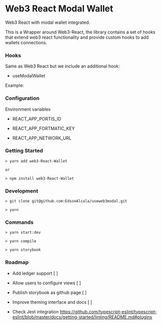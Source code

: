 # Web3 React Modal Wallet

Web3 React with modal wallet integrated.

This is a Wrapper around Web3-React, the library contains a set of hooks that extend web3 react functionality and provide
custom hooks to add wallets connections.

### Hooks

Same as Web3 React but we include an additional hook:

- useModalWallet

Example:

### Configuration

Environment variables

- REACT_APP_PORTIS_ID

- REACT_APP_FORTMATIC_KEY

- REACT_APP_NETWORK_URL

### Getting Started

```
> yarn add web3-React-Wallet

or 

> npm install web3-React-Wallet

```

### Development

```
> git clone git@github.com:EdsonAlcala/useweb3modal.git

> yarn

```

### Commands

```
> yarn start:dev

> yarn compile

> yarn storybook

```

### Roadmap

- Add ledger support [ ]

- Allow users to configure views [ ]

- Publish storybook as github page [ ]

- Improve theming interface and docs [ ]

- Check Jest integration https://github.com/typescript-eslint/typescript-eslint/blob/master/docs/getting-started/linting/README.md#plugins

